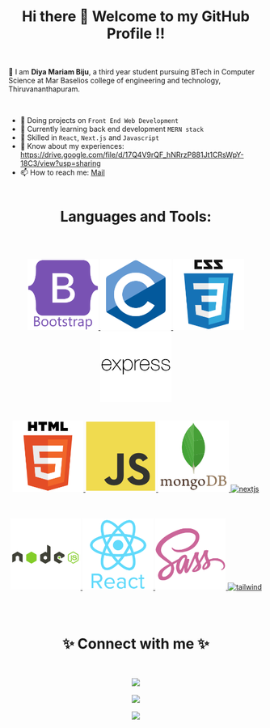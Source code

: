 <h1 align="center"> Hi there 👋 Welcome to my GitHub Profile !! </h1><br/>

<p>🙌 I am <strong> Diya Mariam Biju</strong>, a third year student pursuing BTech in Computer Science at Mar Baselios college
of engineering and technology, Thiruvananthapuram.</p>
<br/>


- 🔭 Doing projects on `Front End Web Development` 
- 🌱 Currently learning back end development `MERN stack`
- 🤝 Skilled in `React`, `Next.js` and `Javascript`
- 📄 Know about my experiences: https://drive.google.com/file/d/17Q4V9rQF_hNRrzP881Jt1CRsWpY-18C3/view?usp=sharing
- 📫 How to reach me: [Mail](mailto:diyamariambiju25@gmail.com) <br/><br/>

<h1 align="center">Languages and Tools:</h1><br/><br/>
<p align="center"> <a href="https://getbootstrap.com" target="_blank" rel="noreferrer"> <img src="https://raw.githubusercontent.com/devicons/devicon/master/icons/bootstrap/bootstrap-plain-wordmark.svg" alt="bootstrap" width="140" height="140"/> </a> <a href="https://www.cprogramming.com/" target="_blank" rel="noreferrer"> <img src="https://raw.githubusercontent.com/devicons/devicon/master/icons/c/c-original.svg" alt="c" width="140" height="140"/> </a> <a href="https://www.w3schools.com/css/" target="_blank" rel="noreferrer"> <img src="https://raw.githubusercontent.com/devicons/devicon/master/icons/css3/css3-original-wordmark.svg" alt="css3" width="140" height="140"/> </a> <a href="https://expressjs.com" target="_blank" rel="noreferrer"> <img src="https://raw.githubusercontent.com/devicons/devicon/master/icons/express/express-original-wordmark.svg" alt="express" width="140" height="140"/> </a> <a href="https://www.w3.org/html/" target="_blank" rel="noreferrer"> <br/><br/><br/><img src="https://raw.githubusercontent.com/devicons/devicon/master/icons/html5/html5-original-wordmark.svg" alt="html5" width="140" height="140"/> </a>  <a href="https://developer.mozilla.org/en-US/docs/Web/JavaScript" target="_blank" rel="noreferrer"> <img src="https://raw.githubusercontent.com/devicons/devicon/master/icons/javascript/javascript-original.svg" alt="javascript" width="140" height="140"/> </a> <a href="https://www.mongodb.com/" target="_blank" rel="noreferrer"> <img src="https://raw.githubusercontent.com/devicons/devicon/master/icons/mongodb/mongodb-original-wordmark.svg" alt="mongodb" width="140" height="140"/> </a> <a href="https://nextjs.org/" target="_blank" rel="noreferrer"> <img src="https://cdn.worldvectorlogo.com/logos/nextjs-2.svg" alt="nextjs" width="140" height="140"/> </a><br/><br/><br/><br/> <a href="https://nodejs.org" target="_blank" rel="noreferrer"> <img src="https://raw.githubusercontent.com/devicons/devicon/master/icons/nodejs/nodejs-original-wordmark.svg" alt="nodejs" width="140" height="140"/> </a> <a href="https://reactjs.org/" target="_blank" rel="noreferrer"> <img src="https://raw.githubusercontent.com/devicons/devicon/master/icons/react/react-original-wordmark.svg" alt="react" width="140" height="140"/> </a> <a href="https://sass-lang.com" target="_blank" rel="noreferrer"> <img src="https://raw.githubusercontent.com/devicons/devicon/master/icons/sass/sass-original.svg" alt="sass" width="140" height="140"/> </a> <a href="https://tailwindcss.com/" target="_blank" rel="noreferrer"> <img src="https://www.vectorlogo.zone/logos/tailwindcss/tailwindcss-icon.svg" alt="tailwind" width="140" height="140"/> </a> </p><br/><br/>

<h1 align="center">✨ Connect with me ✨ </h1><br/>

<p align="center">
<a href="https://www.linkedin.com/in/diya-mariam-biju/">
    <img src="https://img.shields.io/badge/LinkedIn-%230077B5.svg?&style=flat-square&logo=linkedin&logoColor=white">
</a>
</p>
<p align="center">
    <a href="mailto:diyamariambiju25@gmail.com">
        <img src="https://img.shields.io/badge/gmail-%231DA1F2.svg?&style=flat-square&logo=gmail&logoColor=white">
    </a>
</p> 
<p align="center">
    <a href="https://www.instagram.com/_d.i.y.a_m_/">
        <img src="https://img.shields.io/badge/Instagram-%23E4405F.svg?&style=flat-square&logo=instagram&logoColor=white">
    </a>

</p>
